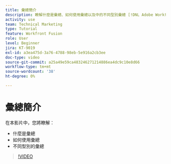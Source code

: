 ```yaml
---
title: 彙總簡介
description: 瞭解什麼是彙總、如何使用彙總以及中的不同型別彙總 [!DNL Adobe Workfront Fusion].
activity: use
team: Technical Marketing
type: Tutorial
feature: Workfront Fusion
role: User
level: Beginner
jira: KT-9019
exl-id: a3ea475d-3a76-4788-98eb-5e916a2cb3ee
doc-type: video
source-git-commit: a25a49e59ca483246271214886ea4dc9c10e8d66
workflow-type: tm+mt
source-wordcount: '38'
ht-degree: 0%

---
```


# 彙總簡介

在本影片中，您將瞭解：

* 什麼是彙總
* 如何使用彙總
* 不同型別的彙總

>[!VIDEO](https://video.tv.adobe.com/v/335279/?quality=12&learn=on)
